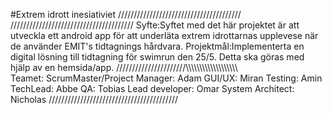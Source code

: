 #Extrem idrott inesiativiet
///////////////////////////////////////
///////////////////////////////////////
Syfte:Syftet med det här projektet är att utveckla ett android app för att underläta extrem idrottarnas upplevese när de använder EMIT's tidtagnings hårdvara.
Projektmål:Implementerta en digital lösning till tidtagning för swimrun den 25/5. Detta ska göras med hjälp av en hemsida/app.
//////////////////////\\\\\\\\\\\\\\\\\\\\\\\\\\\\\\\\\\\\\\\
Teamet:
ScrumMaster/Project Manager: Adam
GUI/UX: Miran
Testing: Amin
TechLead: Abbe
QA: Tobias
Lead developer: Omar
System Architect: Nicholas
/////////////////////////////////////////
